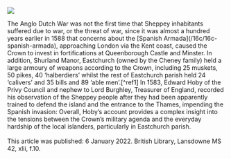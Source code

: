 <a href="https://www.kent-maps.online"><img src="https://kent-map.github.io/mdpress/juncture/ve-
button.png"></a>
<param ve-config title="Title of article" author="Author name" layout="vtl" banner="Wikimedia
Commons Image URL">
<param ve-entity eid="Q1500299" aliases="Sheppey">
The Anglo Dutch War was not the first time that Sheppey inhabitants suffered due to war, or the threat
of war, since it was almost a hundred years earlier in 1588 that concerns about the [Spanish
Armada](/16c/16c-spanish-armada), approaching London via the Kent coast, caused the Crown to
invest in fortifications at Queenborough Castle and Minster. In addition, Shurland Manor, Eastchurch
(owned by the Cheney family) held a large armoury of weapons according to the Crown, including 25
muskets, 50 pikes, 40 ‘halberdiers’ whilst the rest of Eastchurch parish held 24 ‘calivers’ and 35 bills
and 89 ‘able men’.[^ref1] In 1583, Edward Hoby of the Privy Council and nephew to Lord Burghley,
Treasurer of England, recorded his observation of the Sheppey people after they had been apparently
trained to defend the island and the entrance to the Thames, impending the Spanish invasion:
<param ve-image
url="https://upload.wikimedia.org/wikipedia/commons/5/59/Queenborough_Castle_1784.png"
label="Queenborough Castle, 1784" attribution="Unknown author, Public domain, via Wikimedia
Commons">
<param ve-map center="Q936183" zoom="10">
Overall, Hoby’s account provides a complex insight into the tensions between the Crown’s military
agenda and the everyday hardship of the local islanders, particularly in Eastchurch parish.
<br><br>
This article was published: 6 January 2022.
<param ve-image url="https://upload.wikimedia.org/wikipedia/commons/d/df/Sheppey_Cliff_Top_-
_geograph.org.uk_-_389427.jpg" label="Sheppey Cliff top" attribution="Glyn Baker, CC BY-SA 2.0, via
Wikimedia Commons" license="CC BY-SA 2.0">
<param ve-map center="Q936183" zoom="10">
British Library, Lansdowne MS 42, xlii, f.10.
